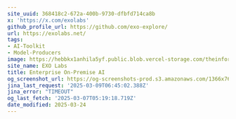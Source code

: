 ```yaml
---
site_uuid: 368418c2-672a-400b-9730-dfbfd714ca8b
x: 'https://x.com/exolabs'
github_profile_url: https://github.com/exo-explore/
url: https://exolabs.net/
tags:
- AI-Toolkit
- Model-Producers
image: https://hebbkx1anhila5yf.public.blob.vercel-storage.com/theinformation_logo-UpZgzlApi9eYGQgmLw1aPjRywGXjkz.jpeg
site_name: EXO Labs
title: Enterprise On-Premise AI
og_screenshot_url: https://og-screenshots-prod.s3.amazonaws.com/1366x768/80/false/f134fe6e6e3499157922d843be80cfe6b279a904ff225d8fd86c03891bf6c68a.jpeg
jina_last_request: '2025-03-09T06:45:02.388Z'
jina_error: "TIMEOUT"
og_last_fetch: '2025-03-07T05:19:18.719Z'
date_modified: 2025-03-24
---
```




